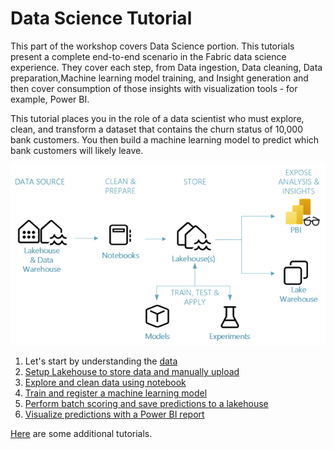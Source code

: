 
# Data Science Tutorial

This part of the workshop covers Data Science portion. This tutorials present a complete end-to-end scenario in the Fabric data science experience. They cover each step, from Data ingestion, Data cleaning, Data preparation,Machine learning model training, and 
Insight generation
and then cover consumption of those insights with visualization tools - for example, Power BI.

This tutorial places you in the role of a data scientist who must explore, clean, and transform a dataset that contains the churn status of 10,000 bank customers. You then build a machine learning model to predict which bank customers will likely leave. 


![alt text](images/DataScienceArchitecture.png)


1. Let's start by understanding the [data](/DataScienceTutorial/data/DataDescription.md)
2. [Setup Lakehouse to store data and manually upload](/DataScienceTutorial/workbooks/LakehouseSetup.md) 
3. [Explore and clean data using notebook](/DataScienceTutorial/workbooks/ExploreAndCleanData.md)
4. [Train and register a machine learning model](/DataScienceTutorial/workbooks/TrainMLModel.md)
5. [Perform batch scoring and save predictions to a lakehouse](/DataScienceTutorial/workbooks/BatchScoring.md)
6. [Visualize predictions with a Power BI report](https://learn.microsoft.com/en-us/fabric/data-science/tutorial-data-science-create-report)

[Here](https://learn.microsoft.com/en-us/fabric/data-science/use-ai-samples) are some additional tutorials.